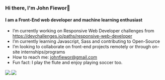 ### Hi there, I'm John Fiewor👋
#### I am a Front-End web developer and machine learning enthusiast

<!--
**Fiewor/Fiewor** is a ✨ _special_ ✨ repository because its `README.md` (this file) appears on your GitHub profile.

Here are some ideas to get you started:
- � Pronouns: ...
- 💬 Ask me about ...
- 🤔 I’m looking for help with ...
-->
- I’m currently working on Responsive Web Developer challenges from https://devchallenges.io/paths/responsive-web-developer
- I’m currently learning Javascript, Sass and contributing to Open-Source
- I’m looking to collaborate on front-end projects remotely or through on-site internships/programs
- How to reach me: johnfiewor@gmail.com
- Fun fact: I play the flute and enjoy playing soccer too.
<a href="https://github.com/anuraghazra/github-readme-stats">
  <img align="center" src="https://github-readme-stats.vercel.app/api?username=Fiewor&show_icons=true&theme=buefy&count_private=true&show_icons=true" />
</a>
<a href="https://github.com/anuraghazra/convoychat">
  <img align="center" src="https://github-readme-stats.vercel.app/api/top-langs/?username=Fiewor&layout=compact")]("https://github.com/anuraghazra/github-readme-stats" />
</a>
<!-- <a href="https://github.com/anuraghazra/convoychat">
  <img align="center" src="https://github-readme-stats.vercel.app/api/wakatime?username=fiewor")]("https://github.com/anuraghazra/github-readme-stats" />
</a> -->
<!-- ![John's GitHub stats](https://github-readme-stats.vercel.app/api?username=fiewor&show_icons=true&theme=radical) -->
